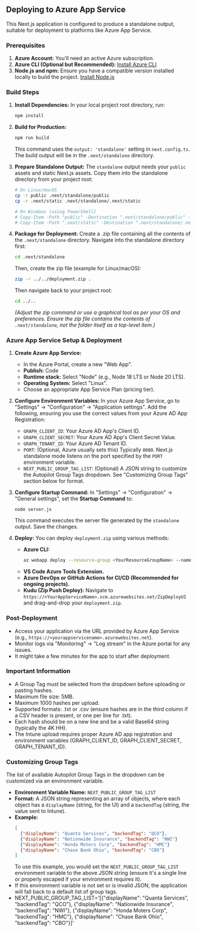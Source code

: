 ## Deploying to Azure App Service

This Next.js application is configured to produce a standalone output, suitable for deployment to platforms like Azure App Service.

### Prerequisites

1.  **Azure Account:** You'll need an active Azure subscription.
2.  **Azure CLI (Optional but Recommended):** [Install Azure CLI](https://docs.microsoft.com/en-us/cli/azure/install-azure-cli)
3.  **Node.js and npm:** Ensure you have a compatible version installed locally to build the project. [Install Node.js](https://nodejs.org/en)

### Build Steps

1.  **Install Dependencies:**
    In your local project root directory, run:
    ```bash
    npm install
    ```

2.  **Build for Production:**
    ```bash
    npm run build
    ```
    This command uses the `output: 'standalone'` setting in `next.config.ts`. The build output will be in the `.next/standalone` directory.

3.  **Prepare Standalone Output:**
    The `standalone` output needs your `public` assets and static Next.js assets. Copy them into the standalone directory from your project root:
    ```bash
    # On Linux/macOS
    cp -r public .next/standalone/public
    cp -r .next/static .next/standalone/.next/static

    # On Windows (using PowerShell)
    # Copy-Item -Path "public" -Destination ".next/standalone/public" -Recurse -Force
    # Copy-Item -Path ".next/static" -Destination ".next/standalone/.next/static" -Recurse -Force
    ```

4.  **Package for Deployment:**
    Create a .zip file containing all the contents of the `.next/standalone` directory.
    Navigate into the standalone directory first:
    ```bash
    cd .next/standalone
    ```
    Then, create the zip file (example for Linux/macOS):
    ```bash
    zip -r ../../deployment.zip .
    ```
    Then navigate back to your project root:
    ```bash
    cd ../..
    ```
    *(Adjust the zip command or use a graphical tool as per your OS and preferences. Ensure the zip file contains the contents of `.next/standalone`, not the folder itself as a top-level item.)*

### Azure App Service Setup & Deployment

1.  **Create Azure App Service:**
    *   In the Azure Portal, create a new "Web App".
    *   **Publish:** Code
    *   **Runtime stack:** Select "Node" (e.g., Node 18 LTS or Node 20 LTS).
    *   **Operating System:** Select "Linux".
    *   Choose an appropriate App Service Plan (pricing tier).

2.  **Configure Environment Variables:**
    In your Azure App Service, go to "Settings" -> "Configuration" -> "Application settings". Add the following, ensuring you use the correct values from your Azure AD App Registration:
    *   `GRAPH_CLIENT_ID`: Your Azure AD App's Client ID.
    *   `GRAPH_CLIENT_SECRET`: Your Azure AD App's Client Secret Value.
    *   `GRAPH_TENANT_ID`: Your Azure AD Tenant ID.
    *   `PORT`: (Optional, Azure usually sets this) Typically `8080`. Next.js standalone mode listens on the port specified by the `PORT` environment variable.
    *   `NEXT_PUBLIC_GROUP_TAG_LIST`: (Optional) A JSON string to customize the Autopilot Group Tags dropdown. See "Customizing Group Tags" section below for format.

3.  **Configure Startup Command:**
    In "Settings" -> "Configuration" -> "General settings", set the **Startup Command** to:
    ```
    node server.js
    ```
    This command executes the server file generated by the `standalone` output. Save the changes.

4.  **Deploy:**
    You can deploy `deployment.zip` using various methods:
    *   **Azure CLI:**
        ```bash
        az webapp deploy --resource-group <YourResourceGroupName> --name <YourAppServiceName> --src-path deployment.zip --type zip
        ```
    *   **VS Code Azure Tools Extension.**
    *   **Azure DevOps or GitHub Actions for CI/CD (Recommended for ongoing projects).**
    *   **Kudu (Zip Push Deploy):** Navigate to `https://<YourAppServiceName>.scm.azurewebsites.net/ZipDeployUI` and drag-and-drop your `deployment.zip`.

### Post-Deployment

*   Access your application via the URL provided by Azure App Service (e.g., `https://<yourappservicename>.azurewebsites.net`).
*   Monitor logs via "Monitoring" -> "Log stream" in the Azure portal for any issues.
*   It might take a few minutes for the app to start after deployment.


### Important Information
*   A Group Tag must be selected from the dropdown before uploading or pasting hashes.
*   Maximum file size: 5MB.
*   Maximum 1000 hashes per upload.
*   Supported formats: .txt or .csv (ensure hashes are in the third column if a CSV header is present, or one per line for .txt).
*   Each hash should be on a new line and be a valid Base64 string (typically the 4K HH).
*   The Intune upload requires proper Azure AD app registration and environment variables (GRAPH_CLIENT_ID, GRAPH_CLIENT_SECRET, GRAPH_TENANT_ID).

### Customizing Group Tags
The list of available Autopilot Group Tags in the dropdown can be customized via an environment variable.
*   **Environment Variable Name:** `NEXT_PUBLIC_GROUP_TAG_LIST`
*   **Format:** A JSON string representing an array of objects, where each object has a `displayName` (string, for the UI) and a `backendTag` (string, the value sent to Intune).
*   **Example:**
    ```json
    [
      {"displayName": "Quanta Services", "backendTag": "QCO"},
      {"displayName": "Nationwide Insurance", "backendTag": "NWI"}
      {"displayName": "Honda Moters Corp", "backendTag": "HMC"}
      {"displayName": "Chase Bank Ohio", "backendTag": "CBO"}
    ]
    ```
    To use this example, you would set the `NEXT_PUBLIC_GROUP_TAG_LIST` environment variable to the above JSON string (ensure it's a single line or properly escaped if your environment requires it).
*   If this environment variable is not set or is invalid JSON, the application will fall back to a default list of group tags.
*   NEXT_PUBLIC_GROUP_TAG_LIST='[{"displayName": "Quanta Services", "backendTag": "QCO"}, {"displayName": "Nationwide Insurance", "backendTag": "NWI"}, {"displayName": "Honda Moters Corp", "backendTag": "HMC"}, {"displayName": "Chase Bank Ohio", "backendTag": "CBO"}]'



